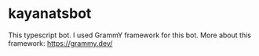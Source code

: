 # kayanatsbot
This typescript bot. I used GrammY framework for this bot. More about this framework: https://grammy.dev/
